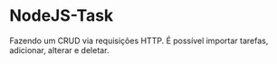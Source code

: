 # NodeJS-Task
Fazendo um CRUD via requisições HTTP. É possível importar tarefas, adicionar, alterar e deletar. 
